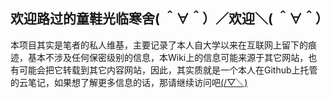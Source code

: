 ﻿## 欢迎路过的童鞋光临寒舍( ＾∀＾）／欢迎＼( ＾∀＾）

本项目其实是笔者的私人维基，主要记录了本人自大学以来在互联网上留下的痕迹，基本不涉及任何保密级别的信息，本Wiki上的信息可能来源于其它网站，也有可能会把它转载到其它内容网站，因此，其实质就是一个本人在Github上托管的云笔记，如果想了解更多信息的话，那请继续访问吧[(/▽╲)](https://yaoxuanzhi.github.io/MyWiki/)